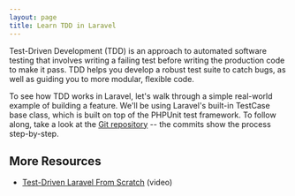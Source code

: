 ```yaml
---
layout: page
title: Learn TDD in Laravel
---
```


Test-Driven Development (TDD) is an approach to automated software testing that involves writing a failing test before writing the production code to make it pass. TDD helps you develop a robust test suite to catch bugs, as well as guiding you to more modular, flexible code.

To see how TDD works in Laravel, let's walk through a simple real-world example of building a feature. We'll be using Laravel's built-in TestCase base class, which is built on top of the PHPUnit test framework. To follow along, take a look at the [Git repository](https://github.com/learn-tdd-in/laravel) -- the commits show the process step-by-step.

## More Resources

* [Test-Driven Laravel From Scratch](http://adamwathan.me/2016/01/11/test-driven-laravel-from-scratch/) (video)
